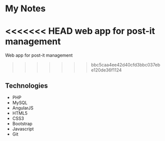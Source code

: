 # My Notes
<<<<<<< HEAD
web app for post-it management
=======
Web app for post-it management
>>>>>>> bbc5caa4ee42d40cfd3bbc037ebe120de36f1124

## Technologies
- PHP
- MySQL
- AngularJS
- HTML5
- CSS3
- Bootstrap
- Javascript
- Git
